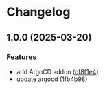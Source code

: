 # Changelog

## 1.0.0 (2025-03-20)


### Features

* add ArgoCD addon ([cf8f1e4](https://github.com/mcanevet/k8s-addons/commit/cf8f1e4719c608aaa0e75fe3dfe7524d119c12ec))
* update argocd ([1fb4b98](https://github.com/mcanevet/k8s-addons/commit/1fb4b98359e17178b3bac6714d3415a725468b99))
